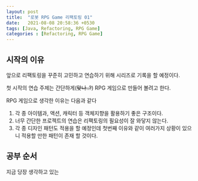 ```yaml
---
layout: post
title:  "로봇 RPG Game 리팩토링 01"
date:   2021-08-08 20:58:36 +0530
tags: [Java, Refactoring, RPG Game]
categories : [Refactoring, RPG Game]
---
```

## 시작의 이유
앞으로 리팩토링을 꾸준히 고민하고 연습하기 위해 시리즈로 기록을 할 예정이다.

첫 시작의 연습 주제는 간단하게(~~맞나..?~~) RPG 게임으로 만들어 볼려고 한다.

RPG 게임으로 생각한 이유는 다음과 같다
1. 각 종 아이템과, 액션, 캐릭터 등 객체지향을 활용하기 좋은 구조이다.
2. 너무 간단한 프로젝트의 연습은 리팩토링의 필요성이 잘 와닿지 않는다.
3. 각 종 디자인 패턴도 적용을 할 예정인데 첫번째 이유와 같이 여러가지 상황이 있으니 적용할 만한 패턴이 존재 할 것이다.

## 공부 순서
지금 당장 생각하고 있는
